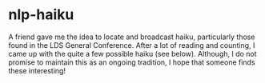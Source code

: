# nlp-haiku
A friend gave me the idea to locate and broadcast haiku, particularly those found in the LDS General Conference. After a lot of reading and counting, I came up with the quite a few possible haiku (see below). Although, I do not promise to maintain this as an ongoing tradition, I hope that someone finds these interesting!
